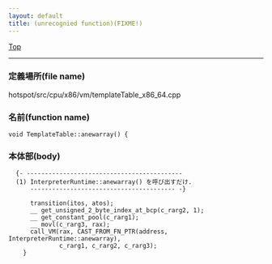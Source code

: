 ```yaml
---
layout: default
title: (unrecognied function)(FIXME!)
---
```

[Top](../index.html)

--- 
### 定義場所(file name)
hotspot/src/cpu/x86/vm/templateTable_x86_64.cpp

### 名前(function name)
```
void TemplateTable::anewarray() {
```

### 本体部(body)
```
  {- -------------------------------------------
  (1) InterpreterRuntime::anewarray() を呼び出すだけ.
      ---------------------------------------- -}

	  transition(itos, atos);
	  __ get_unsigned_2_byte_index_at_bcp(c_rarg2, 1);
	  __ get_constant_pool(c_rarg1);
	  __ movl(c_rarg3, rax);
	  call_VM(rax, CAST_FROM_FN_PTR(address, InterpreterRuntime::anewarray),
	          c_rarg1, c_rarg2, c_rarg3);
	}
	
```


